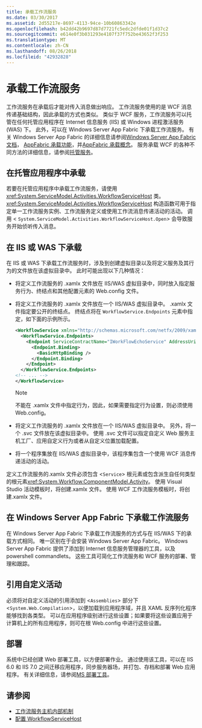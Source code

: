 ```yaml
---
title: 承载工作流服务
ms.date: 03/30/2017
ms.assetid: 2d55217e-8697-4113-94ce-10b60863342e
ms.openlocfilehash: b42dd42b9697d87d7721fc5edc2dfde01f1d37c2
ms.sourcegitcommit: e614e0f3b031293e4107f37f752be43652f3f253
ms.translationtype: MT
ms.contentlocale: zh-CN
ms.lasthandoff: 08/26/2018
ms.locfileid: "42932828"
---
```

# <a name="hosting-workflow-services"></a>承载工作流服务
工作流服务在承载后才能对传入消息做出响应。 工作流服务使用的是 WCF 消息传递基础结构，因此承载的方式也类似。 类似于 WCF 服务，工作流服务可以托管在任何托管应用程序在 Internet 信息服务 (IIS) 或 Windows 进程激活服务 (WAS) 下。 此外，可以在 Windows Server App Fabric 下承载工作流服务。 有关 Windows Server App Fabric 的详细信息请参阅[Windows Server App Fabric 文档](http://go.microsoft.com/fwlink/?LinkId=193037)， [AppFabric 承载功能](http://go.microsoft.com/fwlink/?LinkId=196494)，并[AppFabric 承载概念](http://go.microsoft.com/fwlink/?LinkId=196495)。 服务承载 WCF 的各种不同方法的详细信息，请参阅[托管服务](../../../../docs/framework/wcf/hosting-services.md)。

## <a name="hosting-in-a-managed-application"></a>在托管应用程序中承载
 若要在托管应用程序中承载工作流服务，请使用 <xref:System.ServiceModel.Activities.WorkflowServiceHost> 类。 <xref:System.ServiceModel.Activities.WorkflowServiceHost> 构造函数可用于指定单一工作流服务实例、工作流服务定义或使用工作流消息传递活动的活动。 调用 <<!--zz xref:System.ServiceModel.Activities.WorkflowServiceHost.Open%2A--> `System.ServiceModel.Activities.WorkflowServiceHost.Open`> 会导致服务开始侦听传入消息。

## <a name="hosting-under-iis-or-was"></a>在 IIS 或 WAS 下承载
 在 IIS 或 WAS 下承载工作流服务时，涉及到创建虚拟目录以及将定义服务及其行为的文件放在该虚拟目录中。 此时可能出现以下几种情况：

-   将定义工作流服务的 .xamlx 文件放在 IIS/WAS 虚拟目录中，同时放入指定服务行为、终结点和其他配置元素的 Web.config 文件。

-   将定义工作流服务的 .xamlx 文件放在一个 IIS/WAS 虚拟目录中。 .xamlx 文件指定要公开的终结点。 终结点将在 `WorkflowService.Endpoints` 元素中指定，如下面的示例所示。

    ```xml
    <WorkflowService xmlns="http://schemas.microsoft.com/netfx/2009/xaml/servicemodel"  xmlns:p1="http://schemas.microsoft.com/netfx/2009/xaml/activities" xmlns:sad="clr-namespace:System.Activities.Debugger;assembly=System.Activities" xmlns:x="http://schemas.microsoft.com/winfx/2006/xaml">
      <WorkflowService.Endpoints>
        <Endpoint ServiceContractName="IWorkFlowEchoService" AddressUri="">
          <Endpoint.Binding>
            <BasicHttpBinding />
          </Endpoint.Binding>
        </Endpoint>
      </WorkflowService.Endpoints>
    <!-- ... -->
    </WorkflowService>
    ```

    > [!NOTE]
    > 不能在 .xamlx 文件中指定行为，因此，如果需要指定行为设置，则必须使用 Web.config。

-   将定义工作流服务的 .xamlx 文件放在一个 IIS/WAS 虚拟目录中。 另外，将一个 .svc 文件放在该虚拟目录中。 使用 .svc 文件可以指定自定义 Web 服务主机工厂、应用自定义行为或者从自定义位置加载配置。

-   将一个程序集放在 IIS/WAS 虚拟目录中，该程序集包含一个使用 WCF 消息传递活动的活动。

 定义工作流服务的.xamlx 文件必须包含 <`Service`> 根元素或包含派生自任何类型的根元素<xref:System.Workflow.ComponentModel.Activity>。 使用 Visual Studio 活动模板时，将创建.xamlx 文件。 使用 WCF 工作流服务模板时，将创建.xamlx 文件。

## <a name="hosting-workflow-services-under-windows-server-app-fabric"></a>在 Windows Server App Fabric 下承载工作流服务
 在 Windows Server App Fabric 下承载工作流服务的方式与在 IIS/WAS 下的承载方式相同。 唯一区别在于会安装 Windows Server App Fabric。 Windows Server App Fabric 提供了添加到 Internet 信息服务管理器的工具，以及 powershell commandlets。 这些工具可简化工作流服务和 WCF 服务的部署、管理和跟踪。

## <a name="referencing-custom-activities"></a>引用自定义活动
 必须将对自定义活动的引用添加到 <`Assemblies`> 部分下 <`System.Web.Compilation`>，以便加载到应用程序域，并且 XAML 反序列化程序能够找到各类型。 可以在应用程序级别进行这些设置；如果要将这些设置应用于计算机上的所有应用程序，则可在根 Web.config 中进行这些设置。

## <a name="deployment"></a>部署
 系统中已经创建 Web 部署工具，以方便部署作业。 通过使用该工具，可以在 IIS 6.0 和 IIS 7.0 之间迁移应用程序，同步服务器场，并打包、存档和部署 Web 应用程序。 有关详细信息，请参阅[MS 部署工具](http://go.microsoft.com/fwlink/?LinkId=178690)。

## <a name="see-also"></a>请参阅

- [工作流服务主机内部机制](../../../../docs/framework/wcf/feature-details/workflow-service-host-internals.md)
- [配置 WorkflowServiceHost](../../../../docs/framework/wcf/feature-details/configuring-workflowservicehost.md)
